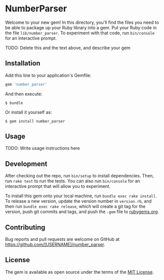 # NumberParser

Welcome to your new gem! In this directory, you'll find the files you need to be able to package up your Ruby library into a gem. Put your Ruby code in the file `lib/number_parser`. To experiment with that code, run `bin/console` for an interactive prompt.

TODO: Delete this and the text above, and describe your gem

## Installation

Add this line to your application's Gemfile:

```ruby
gem 'number_parser'
```

And then execute:

    $ bundle

Or install it yourself as:

    $ gem install number_parser

## Usage

TODO: Write usage instructions here

## Development

After checking out the repo, run `bin/setup` to install dependencies. Then, run `rake test` to run the tests. You can also run `bin/console` for an interactive prompt that will allow you to experiment.

To install this gem onto your local machine, run `bundle exec rake install`. To release a new version, update the version number in `version.rb`, and then run `bundle exec rake release`, which will create a git tag for the version, push git commits and tags, and push the `.gem` file to [rubygems.org](https://rubygems.org).

## Contributing

Bug reports and pull requests are welcome on GitHub at https://github.com/[USERNAME]/number_parser.

## License

The gem is available as open source under the terms of the [MIT License](https://opensource.org/licenses/MIT).
